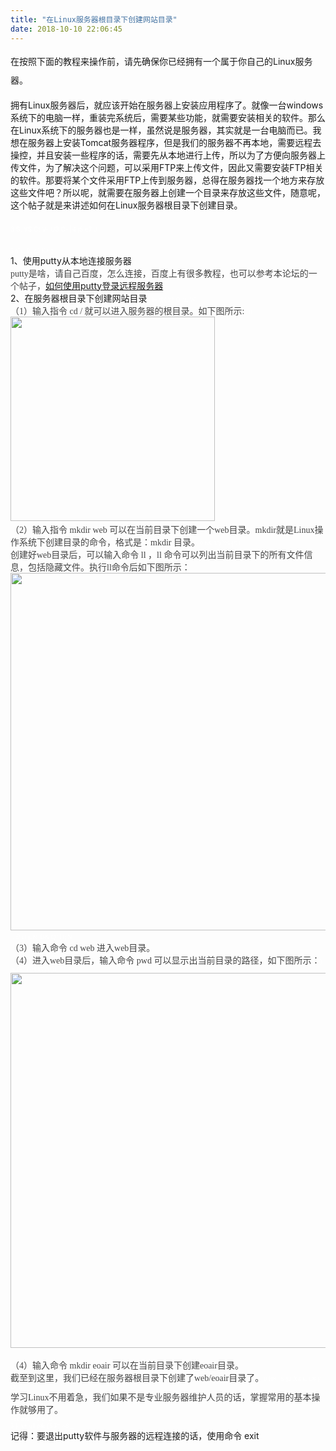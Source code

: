 ```yaml
---
title: "在Linux服务器根目录下创建网站目录"
date: 2018-10-10 22:06:45
---
```


<p style="word-wrap: break-word; margin-bottom: 0px; padding: 0px; line-height: 30px;">在按照下面的教程来操作前，请先确保你已经拥有一个属于你自己的Linux服务器。</p><p>拥有Linux服务器后，就应该开始在服务器上安装应用程序了。就像一台windows系统下的电脑一样，重装完系统后，需要某些功能，就需要安装相关的软件。那么在Linux系统下的服务器也是一样，虽然说是服务器，其实就是一台电脑而已。我想在服务器上安装Tomcat服务器程序，但是我们的服务器不再本地，需要远程去操控，并且安装一些程序的话，需要先从本地进行上传，所以为了方便向服务器上传文件，为了解决这个问题，可以采用FTP来上传文件，因此又需要安装FTP相关的软件。那要将某个文件采用FTP上传到服务器，总得在服务器找一个地方来存放这些文件吧？所以呢，就需要在服务器上创建一个目录来存放这些文件，随意呢，这个帖子就是来讲述如何在Linux服务器根目录下创建目录。<br></p><p style="word-wrap: break-word; margin-bottom: 0px; padding: 0px; line-height: 30px;"><font color="#ffffff"><span style="font-size: 10px;">3 S. V$ C! V- U3 C- |4 j5 e7 J</span></font><br style="word-wrap: break-word;"></p><p><font color="#ffffff" face="Tahoma, Microsoft Yahei, Simsun"><span style="font-size: 10px;">5 n' c, P; g9 K# }</span></font><br style="word-wrap: break-word;"><span style="word-wrap: break-word;">1、使用putty从本地连接服务器</span><br style="word-wrap: break-word;"><font color="#444444" face="Tahoma, Microsoft Yahei, Simsun">putty是啥，请自己百度，怎么连接，百度上有很多教程，也可以参考本论坛的一个帖子，</font><a href="http://oldask.openluat.com/article/97" target="_blank">如何使用putty登录远程服务器</a><br style="word-wrap: break-word;"><span style="word-wrap: break-word;">2、在服务器根目录下创建网站目录</span><font color="#ffffff" face="Tahoma, Microsoft Yahei, Simsun"><span style="font-size: 10px;">0 b- @( h* O  u; W</span></font><br style="word-wrap: break-word;"><font color="#444444" face="Tahoma, Microsoft Yahei, Simsun">（1）输入指令 cd / 就可以进入服务器的根目录。如下图所示:</font><font color="#ffffff" face="Tahoma, Microsoft Yahei, Simsun"><span style="font-size: 10px;">" l! </span></font><br style="word-wrap: break-word;"><ignore_js_op style="word-wrap: break-word;"><img id="aimg_1374" aid="1374" src="http://bbs.qdclab.com/data/attachment/forum/201511/19/192416ox52xp7yyxpnmn2h.jpg" zoomfile="data/attachment/forum/201511/19/192416ox52xp7yyxpnmn2h.jpg" file="data/attachment/forum/201511/19/192416ox52xp7yyxpnmn2h.jpg" class="zoom" width="327" inpost="1" style="word-wrap: break-word; cursor: pointer;"> </ignore_js_op><br style="word-wrap: break-word;"><font color="#444444" face="Tahoma, Microsoft Yahei, Simsun">（2）输入指令 mkdir web 可以在当前目录下创建一个web目录。mkdir就是Linux操作系统下创建目录的命令，格式是：mkdir 目录。</font><font color="#ffffff" face="Tahoma, Microsoft Yahei, Simsun"><span style="font-size: 10px;">0 h& V) `% {5 l</span></font><br style="word-wrap: break-word;"><font color="#444444" face="Tahoma, Microsoft Yahei, Simsun">创建好web目录后，可以输入命令 ll ，ll 命令可以列出当前目录下的所有文件信息，包括隐藏文件。执行ll命令后如下图所示：</font><br style="word-wrap: break-word;"><ignore_js_op style="word-wrap: break-word;"><img id="aimg_1375" aid="1375" src="http://bbs.qdclab.com/data/attachment/forum/201511/19/192942moxahwlvcmvi98im.jpg" zoomfile="data/attachment/forum/201511/19/192942moxahwlvcmvi98im.jpg" file="data/attachment/forum/201511/19/192942moxahwlvcmvi98im.jpg" class="zoom" width="572" inpost="1" style="word-wrap: break-word; cursor: pointer;"> </ignore_js_op><font color="#ffffff" face="Tahoma, Microsoft Yahei, Simsun"><span style="font-size: 10px;">/ f/ i3 j. R  D& Q" H; N</span></font><br style="word-wrap: break-word;"><font color="#444444" face="Tahoma, Microsoft Yahei, Simsun">（3）输入命令 cd web 进入web目录。</font><br style="word-wrap: break-word;"><font color="#444444" face="Tahoma, Microsoft Yahei, Simsun">（4）进入web目录后，输入命令 pwd 可以显示出当前目录的路径，如下图所示：</font><font color="#ffffff" face="Tahoma, Microsoft Yahei, Simsun"><span style="font-size: 10px;">) |# P- _( g9 j5 O! u</span></font><br style="word-wrap: break-word;"><ignore_js_op style="word-wrap: break-word;"><img id="aimg_1376" aid="1376" src="http://bbs.qdclab.com/data/attachment/forum/201511/19/193249yf6k7nxh5v5vfkg6.jpg" zoomfile="data/attachment/forum/201511/19/193249yf6k7nxh5v5vfkg6.jpg" file="data/attachment/forum/201511/19/193249yf6k7nxh5v5vfkg6.jpg" class="zoom" width="600" inpost="1" style="word-wrap: break-word; cursor: pointer;"> </ignore_js_op><br style="word-wrap: break-word;"><font color="#444444" face="Tahoma, Microsoft Yahei, Simsun">（4）输入命令 mkdir eoair 可以在当前目录下创建eoair目录。</font><br style="word-wrap: break-word;"><font color="#444444" face="Tahoma, Microsoft Yahei, Simsun">截至到这里，我们已经在服务器根目录下创建了web/eoair目录了。</font><font color="#ffffff" face="Tahoma, Microsoft Yahei, Simsun"><span style="font-size: 10px;">0 H8 _$ }2 X4 k. L8 }' O/ E</span></font><br style="word-wrap: break-word;"><font color="#444444" face="Tahoma, Microsoft Yahei, Simsun">学习Linux不用着急，我们如果不是专业服务器维护人员的话，掌握常用的基本操作就够用了。</font><br style="word-wrap: break-word;"><font color="#ffffff" face="Tahoma, Microsoft Yahei, Simsun"><span style="font-size: 10px;">- r4 m6 ]* t  c- B</span></font><br style="word-wrap: break-word;"><font color="#ffffff" face="Tahoma, Microsoft Yahei, Simsun"><span style="font-size: 10px;">5 }' x+ q1 p& {8 P* ~8 _</span></font><br style="word-wrap: break-word;"><span style="word-wrap: break-word;">记得：要退出putty软件与服务器的远程连接的话，使用命令 exit </span><br></p>